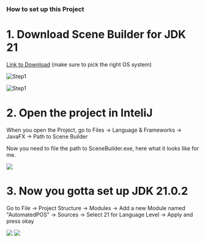 ### How to set up this Project

# 1. Download Scene Builder for JDK 21

<a href="https://gluonhq.com/products/scene-builder/">Link to Download</a>  (make sure to pick the right OS system)

![Step1]([https://raw.githubusercontent.com/RyanTren/SWE3313-Automation-Project/javafx/instructionPics/downloadSceneBuilder.png])

![Step1]((https://github.com/RyanTren/SWE3313-Automation-Project/blob/fmxl-test/javafx/instructionPics/downloadSceneBuilder.png))


# 2. Open the project in InteliJ

When you open the Project, go to Files -> Language & Frameworks -> JavaFX -> Path to Scene Builder

Now you need to file the path to SceneBuilder.exe, here what it looks like for me.

<img src="/instructionPics/Step2.png">

# 3. Now you gotta set up JDK 21.0.2

Go to File -> Project Structure -> Modules -> Add a new Module named "AutomatedPOS" -> Sources -> Select 21 for Language Level -> Apply and press okay

<img src="/instructionPics/Step3.png">

<img src="/instructionPics/one.png">

